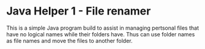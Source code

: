 # Java Helper 1 - File renamer
This is a simple Java program build to assist in managing pertsonal files that have no logical names while their folders have.
Thus can use folder names as file names and move the files to another folder.